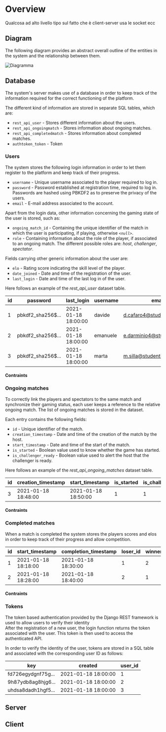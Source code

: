 # Overview

Qualcosa ad alto livello tipo sul fatto che è client-server usa le socket ecc

## Diagram

The following diagram provides an abstract overall outline of the entities in the system and the relationship between 
them.

![Diagramma](wip)

## Database 

The system's server makes use of a database in order to keep track of the information required for the correct 
functioning of the platform.

The different kind of information are stored in separate SQL tables, which are: 

* `rest_api_user` -  Stores different information about the users.
* `rest_api_ongoingmatch` - Stores information about ongoing matches.
* `rest_api_completedmatch` - Stores information about completed matches.
* `authtoken_token` - Token 

### Users

The system stores the following login information in order to let them register to the platform and keep track of their 
progress. 

* `username` - Unique username associated to the player required to log in.
* `password` - Password established at registration time, required to log in. Passwords are hashed using PBKDF2 as to 
               preserve the privacy of the users.
* `email` - E-mail address associated to the account.

Apart from the login data, other information concerning the gaming state of the user is stored, such as: 

* `ongoing_match_id` - Containing the unique identifier of the match in which the user is participating, if playing, 
                       otherwise _`<null>`_.
* `role` - Containing information about the role of the player, if associated to an ongoing match. The different possible 
roles are:   _host_, _challenger_, _spectator_.

Fields carrying other generic information about the user are:

* `elo` - Rating score indicating the skill level of the player.
* `date_joined` - Date and time of the registration of the user.
* `last_login` - Date and time of the last log in of the user.

Here follows an example of the _rest_api_user_ dataset table.

| __id__ | password | last_login | username | email | date_joined | role | ongoing_match_id | elo |
| -------| ----------- | ------------ | ------------ | --------- | --------------- | -------- | -------------------- | ------- |
| 1 | pbkdf2_sha256$...| 2021-01-18 18:00:00 |  davide | d.cafaro4@studenti.unisa.it | 2021-01-18 | H | 3 | 1000 | 
| 2 | pbkdf2_sha256$... | 2021-01-18 18:00:00 |emanuele| e.darminio4@studenti.unisa.it | 2021-01-18 | C | 3 | 1000 | 
| 3 | pbkdf2_sha256$... | 2021-01-18 18:00:00 | marta | m.silla@studenti.unisa.it | 2021-01-18 | S | 3 | 1000 |

#### Contraints

### Ongoing matches

To correctly link the players and spectators to the same match and synchronize their gaming status, each user keeps a 
reference to the relative ongoing match. The list of ongoing matches is stored in the dataset.

Each entry contains the following fields:

* `id` - Unique identifier of the match.
* `creation_timestamp` - Date and time of the creation of the match by the host.
* `start_timestamp` - Date and time of the start of the match.
* `is_started` - Boolean value used to know whether the game has started.
* `is_challenger_ready` - Boolean value used to alert the host that the challenger is ready. 

Here follows an example of the _rest_api_ongoing_matches_ dataset table.

| __id__ | creation_timestamp | start_timestamp | is_started | is_challenger_ready |
| -------| ----------- | ------------ | ------------ | --------- | 
| 3 | 2021-01-18 18:48:00 | 2021-01-18 18:50:00 |  1 | 1 |  

#### Contraints

### Completed matches 

When a match is completed the system stores the players scores and elos in order to keep track of their progress and 
allow competition.

| __id__ | start_timestamp      | completion_timestamp | loser_id | winner_id | loser_elo_after_match | loser_elo_before_match | loser_score | winner_elo_after_match | winner_elo_before_match | winner_score |
| -------| -------------------- | ------------ | ------------ | --------- | ---- | --- | --- | --- | --- | --- | 
| 1 | 2021-01-18 18:18:00 | 2021-01-18 18:30:00 |  1 | 2 |  950 | 1000 | 4 | 1050 | 1000 | 5 |
| 2 | 2021-01-18 18:28:00 | 2021-01-18 18:40:00 | 2 | 1 | 1000 | 1050 | 4 | 950 | 1000 | 5 |

#### Contraints



### Tokens

The token based authentication provided by the Django REST framework is used to allow users to verify their identity  
After the registration of a new user, the login function returns the token associated with the user. This token is then 
used to access the authenticated API.

In order to verify the identity of the user, tokens are stored in a SQL table and associated with the corresponding 
user ID as follows:

| key | created | user_id | 
| --- | ------- | ------- |
|fd726egydgnf75g...| 2021-01-18 18:00:00 | 1 |
|9h87ydb8ag8hjg6...| 2021-01-18 18:00:00 | 2 |
|uhdsa8dadh1hgf5...| 2021-01-18 18:00:00 | 3 |
 

## Server




## Client


